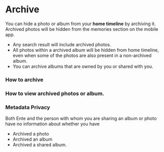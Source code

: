 # Archive

You can hide a photo or album from your **home timeline** by archiving it. Archived photos will be hidden from the memories section on the mobile app. 


* Any search result will include archived photos. 
* All photos within a archived album will be hidden from home timeline, even when some of the photos are also present in a non-archived album.
* You can archive albums that are owned by you or shared with you.


### How to archive



### How to view archived photos or album.


### Metadata Privacy

Both Ente and the person with whom you are sharing an album or photo have no information about whether you have
- Archived a photo
- Archived an album
- Archived a shared album.



